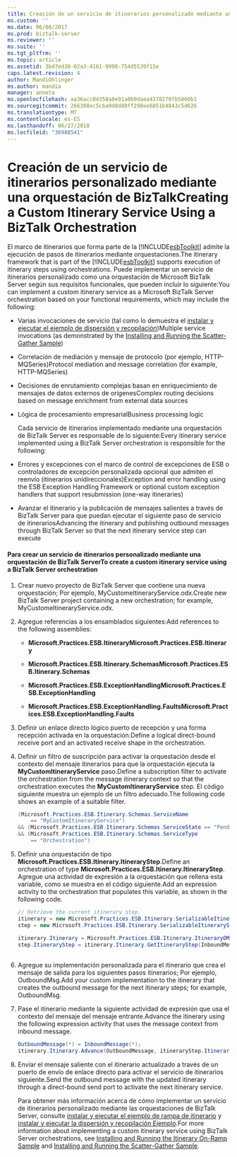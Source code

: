 ```yaml
---
title: Creación de un servicio de itinerarios personalizado mediante una orquestación de BizTalk | Microsoft Docs
ms.custom: ''
ms.date: 06/08/2017
ms.prod: biztalk-server
ms.reviewer: ''
ms.suite: ''
ms.tgt_pltfrm: ''
ms.topic: article
ms.assetid: 3bd7ed38-02a3-41b1-9990-754d5539f15e
caps.latest.revision: 4
author: MandiOhlinger
ms.author: mandia
manager: anneta
ms.openlocfilehash: aa36acc84358a8e91a0b9daaa4370270fb5860b1
ms.sourcegitcommit: 266308ec5c6a9d8d80ff298ee6051b4843c5d626
ms.translationtype: MT
ms.contentlocale: es-ES
ms.lasthandoff: 06/27/2018
ms.locfileid: "36988541"
---
```

# <a name="creating-a-custom-itinerary-service-using-a-biztalk-orchestration"></a><span data-ttu-id="795d0-102">Creación de un servicio de itinerarios personalizado mediante una orquestación de BizTalk</span><span class="sxs-lookup"><span data-stu-id="795d0-102">Creating a Custom Itinerary Service Using a BizTalk Orchestration</span></span>
<span data-ttu-id="795d0-103">El marco de itinerarios que forma parte de la [!INCLUDE[esbToolkit](../includes/esbtoolkit-md.md)] admite la ejecución de pasos de itinerarios mediante orquestaciones.</span><span class="sxs-lookup"><span data-stu-id="795d0-103">The itinerary framework that is part of the [!INCLUDE[esbToolkit](../includes/esbtoolkit-md.md)] supports execution of itinerary steps using orchestrations.</span></span> <span data-ttu-id="795d0-104">Puede implementar un servicio de itinerarios personalizado como una orquestación de Microsoft BizTalk Server según sus requisitos funcionales, que pueden incluir lo siguiente:</span><span class="sxs-lookup"><span data-stu-id="795d0-104">You can implement a custom itinerary service as a Microsoft BizTalk Server orchestration based on your functional requirements, which may include the following:</span></span>  
  
- <span data-ttu-id="795d0-105">Varias invocaciones de servicio (tal como lo demuestra el [instalar y ejecutar el ejemplo de dispersión y recopilación](../esb-toolkit/installing-and-running-the-scatter-gather-sample.md))</span><span class="sxs-lookup"><span data-stu-id="795d0-105">Multiple service invocations (as demonstrated by the [Installing and Running the Scatter-Gather Sample](../esb-toolkit/installing-and-running-the-scatter-gather-sample.md))</span></span>  
  
- <span data-ttu-id="795d0-106">Correlación de mediación y mensaje de protocolo (por ejemplo, HTTP-MQSeries)</span><span class="sxs-lookup"><span data-stu-id="795d0-106">Protocol mediation and message correlation (for example, HTTP-MQSeries)</span></span>  
  
- <span data-ttu-id="795d0-107">Decisiones de enrutamiento complejas basan en enriquecimiento de mensajes de datos externos de orígenes</span><span class="sxs-lookup"><span data-stu-id="795d0-107">Complex routing decisions based on message enrichment from external data sources</span></span>  
  
- <span data-ttu-id="795d0-108">Lógica de procesamiento empresarial</span><span class="sxs-lookup"><span data-stu-id="795d0-108">Business processing logic</span></span>  
  
  <span data-ttu-id="795d0-109">Cada servicio de itinerarios implementado mediante una orquestación de BizTalk Server es responsable de lo siguiente:</span><span class="sxs-lookup"><span data-stu-id="795d0-109">Every itinerary service implemented using a BizTalk Server orchestration is responsible for the following:</span></span>  
  
- <span data-ttu-id="795d0-110">Errores y excepciones con el marco de control de excepciones de ESB o controladores de excepción personalizada opcional que admiten el reenvío (itinerarios unidireccionales)</span><span class="sxs-lookup"><span data-stu-id="795d0-110">Exception and error handling using the ESB Exception Handling Framework or optional custom exception handlers that support resubmission (one-way itineraries)</span></span>  
  
- <span data-ttu-id="795d0-111">Avanzar el itinerario y la publicación de mensajes salientes a través de BizTalk Server para que puedan ejecutar el siguiente paso de servicio de itinerarios</span><span class="sxs-lookup"><span data-stu-id="795d0-111">Advancing the itinerary and publishing outbound messages through BizTalk Server so that the next itinerary service step can execute</span></span>  
  
#### <a name="to-create-a-custom-itinerary-service-using-a-biztalk-server-orchestration"></a><span data-ttu-id="795d0-112">Para crear un servicio de itinerarios personalizado mediante una orquestación de BizTalk Server</span><span class="sxs-lookup"><span data-stu-id="795d0-112">To create a custom itinerary service using a BizTalk Server orchestration</span></span>  
  
1. <span data-ttu-id="795d0-113">Crear nuevo proyecto de BizTalk Server que contiene una nueva orquestación; Por ejemplo, MyCustomeItineraryService.odx.</span><span class="sxs-lookup"><span data-stu-id="795d0-113">Create new BizTalk Server project containing a new orchestration; for example, MyCustomeItineraryService.odx.</span></span>  
  
2. <span data-ttu-id="795d0-114">Agregue referencias a los ensamblados siguientes:</span><span class="sxs-lookup"><span data-stu-id="795d0-114">Add references to the following assemblies:</span></span>  
  
   -   <span data-ttu-id="795d0-115">**Microsoft.Practices.ESB.Itinerary**</span><span class="sxs-lookup"><span data-stu-id="795d0-115">**Microsoft.Practices.ESB.Itinerary**</span></span>  
  
   -   <span data-ttu-id="795d0-116">**Microsoft.Practices.ESB.Itinerary.Schemas**</span><span class="sxs-lookup"><span data-stu-id="795d0-116">**Microsoft.Practices.ESB.Itinerary.Schemas**</span></span>  
  
   -   <span data-ttu-id="795d0-117">**Microsoft.Practices.ESB.ExceptionHandling**</span><span class="sxs-lookup"><span data-stu-id="795d0-117">**Microsoft.Practices.ESB.ExceptionHandling**</span></span>  
  
   -   <span data-ttu-id="795d0-118">**Microsoft.Practices.ESB.ExceptionHandling.Faults**</span><span class="sxs-lookup"><span data-stu-id="795d0-118">**Microsoft.Practices.ESB.ExceptionHandling.Faults**</span></span>  
  
3. <span data-ttu-id="795d0-119">Definir un enlace directo lógico puerto de recepción y una forma recepción activada en la orquestación.</span><span class="sxs-lookup"><span data-stu-id="795d0-119">Define a logical direct-bound receive port and an activated receive shape in the orchestration.</span></span>  
  
4. <span data-ttu-id="795d0-120">Definir un filtro de suscripción para activar la orquestación desde el contexto del mensaje itinerarios para que la orquestación ejecuta la **MyCustomItineraryService** paso.</span><span class="sxs-lookup"><span data-stu-id="795d0-120">Define a subscription filter to activate the orchestration from the message itinerary context so that the orchestration executes the **MyCustomItineraryService** step.</span></span> <span data-ttu-id="795d0-121">El código siguiente muestra un ejemplo de un filtro adecuado.</span><span class="sxs-lookup"><span data-stu-id="795d0-121">The following code shows an example of a suitable filter.</span></span>  
  
   ```csharp  
   (Microsoft.Practices.ESB.Itinerary.Schemas.ServiceName   
       == "MyCustomItineraryService")   
   && (Microsoft.Practices.ESB.Itinerary.Schemas.ServiceState == "Pending")  
   && (Microsoft.Practices.ESB.Itinerary.Schemas.ServiceType   
       == "Orchestration")  
   ```  
  
5. <span data-ttu-id="795d0-122">Definir una orquestación de tipo **Microsoft.Practices.ESB.Itinerary.ItineraryStep**.</span><span class="sxs-lookup"><span data-stu-id="795d0-122">Define an orchestration of type **Microsoft.Practices.ESB.Itinerary.ItineraryStep**.</span></span> <span data-ttu-id="795d0-123">Agregue una actividad de expresión a la orquestación que rellena esta variable, como se muestra en el código siguiente.</span><span class="sxs-lookup"><span data-stu-id="795d0-123">Add an expression activity to the orchestration that populates this variable, as shown in the following code.</span></span>  
  
   ```csharp  
   // Retrieve the current itinerary step.  
   itinerary = new Microsoft.Practices.ESB.Itinerary.SerializableItineraryWrapper();  
   step = new Microsoft.Practices.ESB.Itinerary.SerializableItineraryStepWrapper();  
  
   itinerary.Itinerary = Microsoft.Practices.ESB.Itinerary.ItineraryOMFactory.Create(InboundMessage);  
   step.ItineraryStep = itinerary.Itinerary.GetItineraryStep(InboundMessage);  
  
   ```  
  
6. <span data-ttu-id="795d0-124">Agregue su implementación personalizada para el itinerario que crea el mensaje de salida para los siguientes pasos itinerarios; Por ejemplo, OutboundMsg.</span><span class="sxs-lookup"><span data-stu-id="795d0-124">Add your custom implementation to the itinerary that creates the outbound message for the next itinerary steps; for example, OutboundMsg.</span></span>  
  
7. <span data-ttu-id="795d0-125">Pase el itinerario mediante la siguiente actividad de expresión que usa el contexto del mensaje del mensaje entrante.</span><span class="sxs-lookup"><span data-stu-id="795d0-125">Advance the itinerary using the following expression activity that uses the message context from inbound message.</span></span>  
  
   ```csharp  
   OutboundMessage(*) = InboundMessage(*);   
   itinerary.Itinerary.Advance(OutboundMessage, itineraryStep.ItineraryStep);  
   ```  
  
8. <span data-ttu-id="795d0-126">Enviar el mensaje saliente con el itinerario actualizado a través de un puerto de envío de enlace directo para activar el servicio de itinerarios siguiente.</span><span class="sxs-lookup"><span data-stu-id="795d0-126">Send the outbound message with the updated itinerary through a direct-bound send port to activate the next itinerary service.</span></span>  
  
   <span data-ttu-id="795d0-127">Para obtener más información acerca de cómo implementar un servicio de itinerarios personalizado mediante las orquestaciones de BizTalk Server, consulte [instalar y ejecutar el ejemplo de rampa de itinerario](../esb-toolkit/installing-and-running-the-itinerary-on-ramp-sample.md) y [instalar y ejecutar la dispersión y recopilación Ejemplo](../esb-toolkit/installing-and-running-the-scatter-gather-sample.md).</span><span class="sxs-lookup"><span data-stu-id="795d0-127">For more information about implementing a custom itinerary service using BizTalk Server orchestrations, see [Installing and Running the Itinerary On-Ramp Sample](../esb-toolkit/installing-and-running-the-itinerary-on-ramp-sample.md) and [Installing and Running the Scatter-Gather Sample](../esb-toolkit/installing-and-running-the-scatter-gather-sample.md).</span></span>